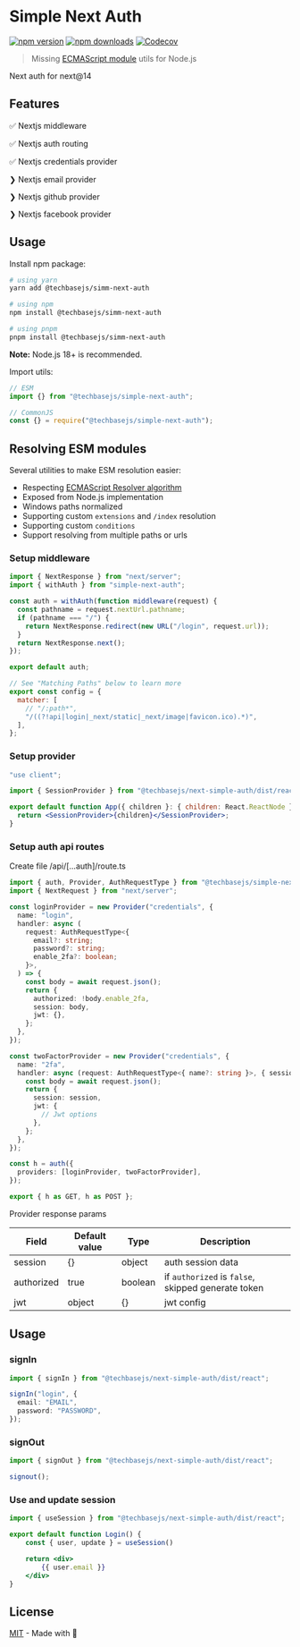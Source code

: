 # Simple Next Auth

[![npm version][npm-version-src]][npm-version-href]
[![npm downloads][npm-downloads-src]][npm-downloads-href]
[![Codecov][codecov-src]][codecov-href]

> Missing [ECMAScript module](https://nodejs.org/api/esm.html) utils for Node.js

Next auth for next@14

## Features

✅ Nextjs middleware

✅ Nextjs auth routing

✅ Nextjs credentials provider

❯ Nextjs email provider

❯ Nextjs github provider

❯ Nextjs facebook provider

## Usage

Install npm package:

```sh
# using yarn
yarn add @techbasejs/simm-next-auth

# using npm
npm install @techbasejs/simm-next-auth

# using pnpm
pnpm install @techbasejs/simm-next-auth
```

**Note:** Node.js 18+ is recommended.

Import utils:

```js
// ESM
import {} from "@techbasejs/simple-next-auth";

// CommonJS
const {} = require("@techbasejs/simple-next-auth");
```

## Resolving ESM modules

Several utilities to make ESM resolution easier:

- Respecting [ECMAScript Resolver algorithm](https://nodejs.org/dist/latest-v14.x/docs/api/esm.html#esm_resolver_algorithm)
- Exposed from Node.js implementation
- Windows paths normalized
- Supporting custom `extensions` and `/index` resolution
- Supporting custom `conditions`
- Support resolving from multiple paths or urls

### Setup middleware

```javascript
import { NextResponse } from "next/server";
import { withAuth } from "simple-next-auth";

const auth = withAuth(function middleware(request) {
  const pathname = request.nextUrl.pathname;
  if (pathname === "/") {
    return NextResponse.redirect(new URL("/login", request.url));
  }
  return NextResponse.next();
});

export default auth;

// See "Matching Paths" below to learn more
export const config = {
  matcher: [
    // "/:path*",
    "/((?!api|login|_next/static|_next/image|favicon.ico).*)",
  ],
};
```

### Setup provider

```jsx
"use client";

import { SessionProvider } from "@techbasejs/next-simple-auth/dist/react";

export default function App({ children }: { children: React.ReactNode }) {
  return <SessionProvider>{children}</SessionProvider>;
}

```

### Setup auth api routes

Create file /api/[...auth]/route.ts

```typescript
import { auth, Provider, AuthRequestType } from "@techbasejs/simple-next-auth";
import { NextRequest } from "next/server";

const loginProvider = new Provider("credentials", {
  name: "login",
  handler: async (
    request: AuthRequestType<{
      email?: string;
      password?: string;
      enable_2fa?: boolean;
    }>,
  ) => {
    const body = await request.json();
    return {
      authorized: !body.enable_2fa,
      session: body,
      jwt: {},
    };
  },
});

const twoFactorProvider = new Provider("credentials", {
  name: "2fa",
  handler: async (request: AuthRequestType<{ name?: string }>, { session }) => {
    const body = await request.json();
    return {
      session: session,
      jwt: {
        // Jwt options
      },
    };
  },
});

const h = auth({
  providers: [loginProvider, twoFactorProvider],
});

export { h as GET, h as POST };
```

Provider response params

| Field      | Default value | Type    | Description                                        |
| ---------- | ------------- | ------- | -------------------------------------------------- |
| session    | {}            | object  | auth session data                                  |
| authorized | true          | boolean | if `authorized` is `false`, skipped generate token |
| jwt        | object        | {}      | jwt config                                         |

## Usage

### signIn

```typescript
import { signIn } from "@techbasejs/next-simple-auth/dist/react";

signIn("login", {
  email: "EMAIL",
  password: "PASSWORD",
});
```

### signOut

```typescript
import { signOut } from "@techbasejs/next-simple-auth/dist/react";

signout();
```

### Use and update session

```jsx
import { useSession } from "@techbasejs/next-simple-auth/dist/react";

export default function Login() {
    const { user, update } = useSession()

    return <div>
        {{ user.email }}
    </div>
}

```

## License

[MIT](./LICENSE) - Made with 💛

<!-- Badges -->

[npm-version-src]: https://img.shields.io/npm/v/@techbasejs/simple-next-auth?style=flat&colorA=18181B&colorB=F0DB4F
[npm-version-href]: https://npmjs.com/package/@techbasejs/simple-next-auth
[npm-downloads-src]: https://img.shields.io/npm/dm/@techbasejs/simple-next-auth?style=flat&colorA=18181B&colorB=F0DB4F
[npm-downloads-href]: https://npmjs.com/package/@techbasejs/simple-next-auth
[codecov-src]: https://img.shields.io/codecov/c/gh/unjs/@techbasejs/simple-next-auth/main?style=flat&colorA=18181B&colorB=F0DB4F
[codecov-href]: https://codecov.io/gh/unjs/@techbasejs/simple-next-auth
